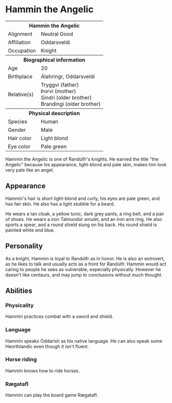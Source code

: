 # Hammin the Angelic

<table><tbody>
	<tr> <th colspan=2>Hammin the Angelic</th> </tr>
	<tr> <td>Alignment</td> <td>Neutral Good</td> </tr>
	<tr> <td>Affiliation</td> <td>Oddarsveldi</td> </tr>
	<tr> <td>Occupation</td> <td>Knight</td> </tr>
	<tr> <th colspan=2>Biographical information</th> </tr>
	<tr> <td>Age</td> <td>20</td> </tr>
	<tr> <td>Birthplace</td> <td>Álahringr, Oddarsveldi</td> </tr>
	<tr> <td>Relative(s)</td> <td>Tryggvi (father)<br>Þorvi (mother)<br>Sindri (older brother)<br>Brandingi (older brother)</td> </tr>
	<tr> <th colspan=2>Physical description</th> </tr>
	<tr> <td>Species</td> <td>Human</td> </tr>
	<tr> <td>Gender</td> <td>Male</td> </tr>
	<tr> <td>Hair color</td> <td>Light blond</td> </tr>
	<tr> <td>Eye color</td> <td>Pale green</td> </tr>
</tbody></table>

Hammin the Angelic is one of Randúlfr's knights. He earned the title "the Angelic" because his appearance, light-blond and pale skin, makes him look very pale like an angel.

## Appearance
Hammin's hair is short light-blond and curly, his eyes are pale green, and has fair skin. He also has a light stubble for a beard.

He wears a tan cloak, a yellow tunic, dark grey pants, a ring belt, and a pair of shoes. He wears a iron Talmundúr amulet, and an iron arm ring. He also sports a spear, and a round shield slung on his back. His round shield is painted white and blue.

## Personality
As a knight, Hammin is loyal to Randúlfr as in honor. He is also an extrovert, as he likes to talk and usually acts as a front for Randúlfr. Hammin would act caring to people he sees as vulnerable, especially physically. However he doesn't like centaurs, and may jump to conclusions without much thought.

## Abilities
### Physicality
Hammin practices combat with a sword and shield.

### Language
Hammin speaks Oddarish as his native language. He can also speak some Heorthlandic even though it isn't fluent.

### Horse riding
Hammin knows how to ride horses.

### Rægatafl
Hammin can play the board game Rægatafl.
